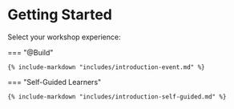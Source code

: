 # Getting Started

Select your workshop experience:

=== "@Build"

    {% include-markdown "includes/introduction-event.md" %}

=== "Self-Guided Learners"

    {% include-markdown "includes/introduction-self-guided.md" %}
